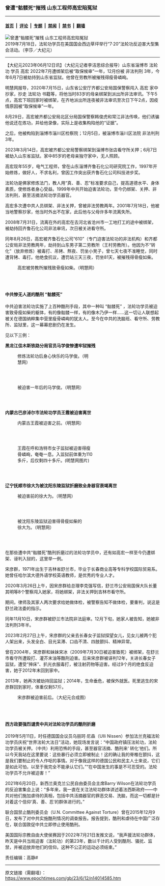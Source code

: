 ### 曾遭“骷髅死”摧残 山东工程师高宏陷冤狱

---

#### [首页](../../../..?n14014585) &nbsp;|&nbsp; [评论](../../../../../epoch-comment?n14014585) &nbsp;|&nbsp; [专题](../../../../../epoch-special?n14014585) &nbsp;|&nbsp; [禁闻](../../../../../epoch-news?n14014585) &nbsp;|&nbsp; [禁书](../../../../../books?n14014585) &nbsp;|&nbsp; [翻墙](https://github.com/gfw-breaker/nogfw/blob/master/README.md?n14014585)


<div><img alt="曾遭“骷髅死”摧残 山东工程师高宏陷冤狱" class="attachment-djy_600_400 size-djy_600_400 wp-post-image" src="https://i.epochtimes.com/assets/uploads/2023/06/id14014803-20190718-AM3A2021-600x400-600x338.jpg"/>
<div class="caption">
 2019年7月18日，法轮功学员在美国国会西边草坪举行“7·20”法轮功反迫害大型集会活动。（李莎／大纪元）
</div></div><hr/><div class="post_content" id="artbody" itemprop="articleBody">
 <!-- article content begin -->
 <p>
  【大纪元2023年06月12日讯】（大纪元记者李洁思综合报导）山东省淄博市
  <ok href="https://www.epochtimes.com/gb/tag/%E6%B3%95%E8%BD%AE%E5%8A%9F.html">
   法轮功
  </ok>
  学员
  <ok href="https://www.epochtimes.com/gb/tag/%E9%AB%98%E5%AE%8F.html">
   高宏
  </ok>
  2022年7月遭绑架后被“取保候审”一年，12月份被
  <ok href="https://www.epochtimes.com/gb/tag/%E9%9D%9E%E6%B3%95%E5%88%A4%E5%88%91.html">
   非法判刑
  </ok>
  3年，今年6月7日被劫持到山东省监狱。他曾在劳教所被摧残得瘦骨嶙峋。
 </p>
 <p>
  明慧网报导，2020年7月15日，山东省公安厅齐都公安局国保警察闯入
  <ok href="https://www.epochtimes.com/gb/tag/%E9%AB%98%E5%AE%8F.html">
   高宏
  </ok>
  家中抄家，抄走
  <ok href="https://www.epochtimes.com/gb/tag/%E6%B3%95%E8%BD%AE%E5%8A%9F.html">
   法轮功
  </ok>
  书籍等，将他当时83岁的母亲绑架到派出所非法审讯。下午5点，高宏下班回家时被绑架，在齐地派出所连夜被非法审讯至次日下午2点，因疫情原因被“取保候审”一年。
 </p>
 <p>
  8月29日，高宏被齐都公安局北区分局国保警察韩俊虎和常江非法传唤，他们诱骗他说还在炼功，并给他录像，实际上是收集构陷他的“证据”。
 </p>
 <p>
  之后，他被构陷到淄博市淄川区检察院；12月5日，被淄博市淄川区法院
  <ok href="https://www.epochtimes.com/gb/tag/%E9%9D%9E%E6%B3%95%E5%88%A4%E5%88%91.html">
   非法判刑
  </ok>
  3年。
 </p>
 <p>
  2023年3月14日，高宏被齐都公安局警察绑架到淄博市张店看守所关押；6月7日被劫入山东省监狱。家中85岁的老母亲独守家中，无人照顾。
 </p>
 <p>
  高宏现年55岁，电气工程师，曾在山东淄博齐鲁石化公司研究院工作，1997年开始修炼，做好人，不求名利，曾因工作突出获齐鲁石化公司科技进步奖。
 </p>
 <p>
  法轮功是佛家修炼法门，教人用“真、善、忍”标准要求自己，提高道德水平、身体素质，使修炼者身心受益。1999年中共开始迫害法轮功，至今仍绑架、关押、非法判刑，甚至活摘法轮功学员器官。
 </p>
 <p>
  高宏多次遭中共人员绑架、非法关押，曾被非法劳教两年。2001年7月18日，他被当地警察抄家，他当时外出不在家，此后他与父母许多年流离失所。
 </p>
 <p>
  2008年7月31日，流离在外的高宏在去河北省沧州市一工地打工的途中被绑架，被劫持回齐鲁石化公司非法审讯，次日被关进看守所。
 </p>
 <p>
  同年8月26日，高宏被齐鲁石化公司“610”（专门迫害法轮功的非法机构）和齐都公安局非法劳教两年，劫持到山东男子第二劳教所（王村劳教所）。他因为不“转化”（放弃修炼）被毒打、吊铐、熬夜、罚坐小凳子，曾七天七夜不准睡觉，同时遭背铐、毒打。他绝食抗议，遭罚站三天三夜，罚坐81天，被摧残得骨瘦如柴。
 </p>
 <figure aria-describedby="caption-attachment-14014740" class="wp-caption aligncenter" id="attachment_14014740" style="width: 252px">
  <ok href="https://i.epochtimes.com/assets/uploads/2023/06/id14014740-2023-6-11-gao-hong.jpg" target="_blank">
   <img alt="" class="wp-image-14014740" src="https://i.epochtimes.com/assets/uploads/2023/06/id14014740-2023-6-11-gao-hong.jpg"/>
  </ok>
  <br/><figcaption class="wp-caption-text" id="caption-attachment-14014740">
   高宏被劳教所摧残致骨瘦如柴。（明慧网）
  </figcaption><br/>
 </figure><br/>
 <h4>
  中共惨无人道的酷刑
  <ok href="https://www.epochtimes.com/gb/tag/%E2%80%9C%E9%AA%B7%E9%AB%85%E6%AD%BB%E2%80%9D.html">
   “骷髅死”
  </ok>
 </h4>
 <p>
  中共迫害法轮功实施了上百种酷刑手段，其中一种叫
  <ok href="https://www.epochtimes.com/gb/tag/%E2%80%9C%E9%AA%B7%E9%AB%85%E6%AD%BB%E2%80%9D.html">
   “骷髅死”
  </ok>
  ，法轮功学员被迫害致骨瘦如柴的躯体，有的像骷髅一样，有的像木乃伊一样……这一切让人联想起被关在德国纳粹集中营里瘦骨嶙峋的犹太人。至今在中共的洗脑班、看守所、劳教所、监狱里，这一幕幕悲剧仍在发生。
 </p>
 <p>
  见以下三例：
 </p>
 <p>
  <b>
   黑龙江佳木斯铁路分局官员马学俊惨遭牢狱摧残
  </b>
 </p>
 <figure aria-describedby="caption-attachment-14014771" class="wp-caption aligncenter" id="attachment_14014771" style="width: 236px">
  <ok href="https://i.epochtimes.com/assets/uploads/2023/06/id14014771-2004-1-6-mxj-1.jpg" target="_blank">
   <img alt="" class="wp-image-14014771" src="https://i.epochtimes.com/assets/uploads/2023/06/id14014771-2004-1-6-mxj-1.jpg"/>
  </ok>
  <br/><figcaption class="wp-caption-text" id="caption-attachment-14014771">
   修炼法轮功后身心快乐的马学俊。（明慧网）
  </figcaption><br/>
 </figure><br/>
 <figure aria-describedby="caption-attachment-14014773" class="wp-caption aligncenter" id="attachment_14014773" style="width: 240px">
  <ok href="https://i.epochtimes.com/assets/uploads/2023/06/id14014773-2004-1-6-mxj-2.jpg" target="_blank">
   <img alt="" class="wp-image-14014773" src="https://i.epochtimes.com/assets/uploads/2023/06/id14014773-2004-1-6-mxj-2-600x384.jpg"/>
  </ok>
  <br/><figcaption class="wp-caption-text" id="caption-attachment-14014773">
   被迫害一年后的马学俊。（明慧网）
  </figcaption><br/>
 </figure><br/>
 <p>
  <strong>
   内蒙古巴彦淖尔市法轮功学员王霞被迫害离世
  </strong>
 </p>
 <figure aria-describedby="caption-attachment-13190246" class="wp-caption aligncenter" id="attachment_13190246" style="width: 243px">
  <ok href="https://i.epochtimes.com/assets/uploads/2021/08/id13190246-2004-9-12-wangxia-0.jpg" target="_blank">
   <img alt="" class="wp-image-13190246" src="https://i.epochtimes.com/assets/uploads/2021/08/id13190246-2004-9-12-wangxia-0.jpg"/>
  </ok>
  <br/><figcaption class="wp-caption-text" id="caption-attachment-13190246">
   内蒙古王霞被迫害之前。（明慧网）
  </figcaption><br/>
 </figure><br/>
 <figure aria-describedby="caption-attachment-7167972" class="wp-caption aligncenter" id="attachment_7167972" style="width: 246px">
  <ok href="https://i.epochtimes.com/assets/uploads/2004/09/409013659731.jpg" target="_blank">
   <img alt="" class="wp-image-7167972" src="https://i.epochtimes.com/assets/uploads/2004/09/409013659731-600x478.jpg"/>
  </ok>
  <br/><figcaption class="wp-caption-text" id="caption-attachment-7167972">
   王霞在呼和浩特市女子监狱被迫害得瘦骨嶙峋，奄奄一息。入监狱前体重为110多斤，后仅剩四十多斤。(明慧网图片)
  </figcaption><br/>
 </figure><br/>
 <p>
  <strong>
   辽宁抚顺市徐大为被沈阳东陵监狱折磨致全身器官衰竭离世
  </strong>
 </p>
 <figure aria-describedby="caption-attachment-10836550" class="wp-caption aligncenter" id="attachment_10836550" style="width: 227px">
  <ok href="https://i.epochtimes.com/assets/uploads/2018/11/Unknown-2.jpg" target="_blank">
   <img alt="" class="wp-image-10836550" src="https://i.epochtimes.com/assets/uploads/2018/11/Unknown-2.jpg"/>
  </ok>
  <br/><figcaption class="wp-caption-text" id="caption-attachment-10836550">
   被迫害前的徐大为。（明慧网）
  </figcaption><br/>
 </figure><br/>
 <figure aria-describedby="caption-attachment-10836284" class="wp-caption aligncenter" id="attachment_10836284" style="width: 220px">
  <ok href="https://i.epochtimes.com/assets/uploads/2018/11/2009-2-24-201835-1-ss.jpg" target="_blank">
   <img alt="" class="wp-image-10836284" src="https://i.epochtimes.com/assets/uploads/2018/11/2009-2-24-201835-1-ss.jpg"/>
  </ok>
  <br/><figcaption class="wp-caption-text" id="caption-attachment-10836284">
   被沈阳东陵监狱迫害得骨瘦如柴的徐大为。（明慧网）
  </figcaption><br/>
 </figure><br/>
 <p>
  在那些遭中共“骷髅死”酷刑折磨过的法轮功学员中，还有如高宏一样至今仍遭绑架、诬判入狱的，这里举一例。
 </p>
 <p>
  宋彦群，1971年出生于吉林省舒兰市，毕业于长春商业高等专科学校国际贸易系。她曾任哈尔滨大德外语学校英语教师，是优秀的专业人才。
 </p>
 <p>
  2020年3月26日上午，因宋彦群给总理李克强写信，舒兰市公安局国保大队长董其明等8个警察闯入她家，将她绑架，非法关押到吉林市看守所。
 </p>
 <p>
  期间，律师及其家人两次要求给她做体检，被警察告知不做体检，要重判，说这是舒兰政法委的指示。
 </p>
 <p>
  同年11月10日，宋彦群被舒兰市法院非法庭审。12月下旬，她家人被告知，她被非法判刑3年半。
 </p>
 <p>
  2023年2月27日上午，宋彦群的父亲去长春女子监狱探望女儿，见女儿被两个犯人架出来，头发全白、目光呆滞、口齿不清、四肢颤抖、精神异常。
 </p>
 <p>
  曾在2004年，宋彦群和妹妹宋冰（2009年7月30日被迫害致死）被绑架，在舒兰市看守所遭殴打、灌芥末油等酷刑迫害。后来宋彦群被诬判12年，关进长春女子监狱，遭受“抻床”、扒光衣服毒打，被注射药物等迫害。经过9个月的绝食反迫害，她于2012年末回到家中。
 </p>
 <p>
  2013年，她再次被劫持回监狱；2014年，生命垂危，被保外就医。死里逃生的宋彦群回到家时，体重仅剩57斤。
 </p>
 <figure aria-describedby="caption-attachment-13131483" class="wp-caption aligncenter" id="attachment_13131483" style="width: 306px">
  <ok href="https://i.epochtimes.com/assets/uploads/2021/08/id13131483-Collage_Fotor-450x338.jpg" target="_blank">
   <img alt="" class="wp-image-13131483" src="https://i.epochtimes.com/assets/uploads/2021/08/id13131483-Collage_Fotor-450x338.jpg"/>
  </ok>
  <br/><figcaption class="wp-caption-text" id="caption-attachment-13131483">
   宋彦群被迫害前后。（大纪元合成图）
  </figcaption><br/>
 </figure><br/>
 <h4>
  西方政要强烈谴责中共对法轮功学员的酷刑折磨
 </h4>
 <p>
  2019年5月11日，时任德国国会议员乌丽珂‧尼森（Ulli Nissen）参加法兰克福法轮功学员庆祝“世界法轮大法日”活动，她现场发言说：“中国政府镇压法轮功，法轮功学员被关押。（中共）利用恐怖的手段，甚至器官活摘、酷刑来‘ 转化’他们。所以今天我站在这里要说：这些暴行必须立即被制止！这的确让我的脊椎在颤抖，这是我们要制止的令人作呕的事情。对于像我这样的德国公民和民主人士来说，它们是如此可怕，以至于我完全不能承认它们。”“在中国发生的事是不可忍受的。法轮功学员不允许被迫害！”
 </p>
 <p>
  2021年6月20日，新西兰奥克兰公民自由委员会主席Barry Wilson在法轮功学员的反迫害集会上说：“多年来，我一直在关注法轮功群体讲述着法西斯政府——中共对他们施加虐待的真相，包括中共活摘器官的罪恶交易、洗脑，而这一切都是针对着这个信仰‘真、善、忍’的群体进行的。”
 </p>
 <p>
  联合国禁止酷刑委员会（U.N. Committee Against Torture）曾在2015年12月9日，发布了对中共实施酷刑情况的调查报告。报告提到，酷刑和虐待在中国广泛存在，联合国敦促中共立即停止使用酷刑。
 </p>
 <p>
  美国国际宗教自由大使侯赛因于2022年7月21日发推文说，“我声援法轮功群体，昨天是中共当局迫害（法轮功）的第23年，数以千计的人受到酷刑、骚扰、监禁，并被迫放弃他们的信仰。这种不公正的运动必须结束。”
 </p>
 <p>
  责任编辑：高静#
 </p>
 <!-- article content end -->
 <div id="below_article_ad">
 </div>
</div>


---

原文链接（需翻墙）：https://www.epochtimes.com/gb/23/6/12/n14014585.htm